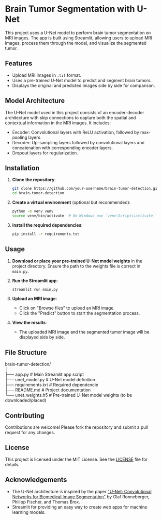 # Brain Tumor Segmentation with U-Net

This project uses a U-Net model to perform brain tumor segmentation on MRI images. The app is built using Streamlit, allowing users to upload MRI images, process them through the model, and visualize the segmented tumor.

## Features

- Upload MRI images in `.tif` format.
- Uses a pre-trained U-Net model to predict and segment brain tumors.
- Displays the original and predicted images side by side for comparison.

## Model Architecture

The U-Net model used in this project consists of an encoder-decoder architecture with skip connections to capture both the spatial and contextual information in the MRI images. It includes:

- Encoder: Convolutional layers with ReLU activation, followed by max-pooling layers.
- Decoder: Up-sampling layers followed by convolutional layers and concatenation with corresponding encoder layers.
- Dropout layers for regularization.

## Installation

1. **Clone the repository**:
    ```bash
    git clone https://github.com/your-username/brain-tumor-detection.git
    cd brain-tumor-detection
    ```

2. **Create a virtual environment** (optional but recommended):
    ```bash
    python -m venv venv
    source venv/bin/activate  # On Windows use `venv\Scripts\activate`
    ```

3. **Install the required dependencies**:
    ```bash
    pip install -r requirements.txt
    ```

## Usage

1. **Download or place your pre-trained U-Net model weights** in the project directory. Ensure the path to the weights file is correct in `main.py`.

2. **Run the Streamlit app**:
    ```bash
    streamlit run main.py
    ```

3. **Upload an MRI image**:
   - Click on "Browse files" to upload an MRI image.
   - Click the "Predict" button to start the segmentation process.

4. **View the results**:
   - The uploaded MRI image and the segmented tumor image will be displayed side by side.

## File Structure
brain-tumor-detection/  
│  
├── app.py             # Main Streamlit app script  
├── unet_model.py      # U-Net model definition   
├── requirements.txt   # Required dependencie  
├── README.md          # Project documentation  
└── unet_weights.h5    # Pre-trained U-Net model weights (to be downloaded/placed)  

## Contributing

Contributions are welcome! Please fork the repository and submit a pull request for any changes.

## License

This project is licensed under the MIT License. See the [LICENSE](LICENSE) file for details.

## Acknowledgements

- The U-Net architecture is inspired by the paper ["U-Net: Convolutional Networks for Biomedical Image Segmentation"](https://arxiv.org/abs/1505.04597) by Olaf Ronneberger, Philipp Fischer, and Thomas Brox.
- Streamlit for providing an easy way to create web apps for machine learning models.
